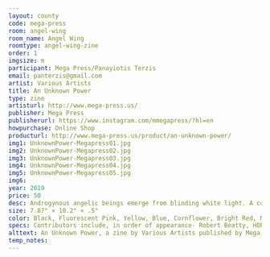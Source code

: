 ```yaml
---
layout: county 
code: mega-press
room: angel-wing
room_name: Angel Wing
roomtype: angel-wing-zine
order: 1
imgsize: m
participant: Mega Press/Panayiotis Terzis
email: panterzis@gmail.com
artist: Various Artists
title: An Unknown Power
type: zine
artisturl: http://www.mega-press.us/
publisher: Mega Press
publisherurl: https://www.instagram.com/mmegapress/?hl=en
howpurchase: Online Shop
producturl: http://www.mega-press.us/product/an-unknown-power/
img1: UnknownPower-Megapress01.jpg
img2: UnknownPower-Megapress02.jpg
img3: UnknownPower-Megapress03.jpg
img4: UnknownPower-Megapress04.jpg
img5: UnknownPower-Megapress05.jpg
img6: 
year: 2019
price: 50
desc: Androgynous angelic beings emerge from blinding white light. A commanding voice booms from an unknown source. The veil of everyday reality is lifted to reveal primordial worship rituals performed by beings both monstrous and divine. Shadowy figures emerge, identities obscured, displaying mysterious powers. Terror and ecstasy bind together in an overpowering force that destroys all sense of time and space. Identity dissolves, surrendering to love and fear of a power beyond comprehension.”, , An Unknown Power features commissioned artwork from twenty two artists from across planet earth, responding to the theme of ambiguity in spiritual encounters, religious icons or worship imagery. – Mega Press and Neoglyphic Media, , Edited by Cullen Beckhorn and Panayiotis Terzis., Print Design and Production by Panayiotis Terzis.
size: 7.87" × 10.2" × .5"
color: Black, Fluorescent Pink, Yellow, Blue, Cornflower, Bright Red, Metallic Gold, Light Teal, Violet, Orange, Green
specs: Contributors include, in order of appearance- Robert Beatty, HOPE, Drew Miller, Lando, Baptiste Virot, Brie Moreno, Bluetooth, Matt Lock, Ron Rege Jr., Ben Marcus, Jinhee Han, Juli Majer & Cristian Hernandez, Enormous Face/Kalan Sherrard, Joel Skavdahl/Seagull Invasion, Lilli Carre, Kari Cholnoky, Margot Ferrick, Leon Sadler, Panayiotis Terzis, Nichole Shinn, Hayley Dawn Miur
alttext: An Unknown Power, a zine by Various Artists published by Mega Press.
temp_notes: 
---
```

